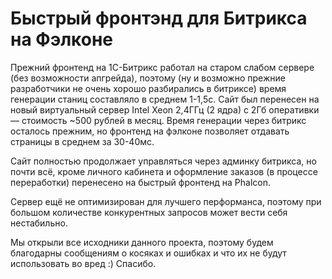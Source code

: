 # Быстрый фронтэнд для Битрикса на Фэлконе
Прежний фронтенд на 1С-Битрикс работал на старом слабом сервере (без возможности апгрейда), поэтому (ну и возможно прежние разработчики не очень хорошо разбирались в битриксе) время генерации станиц составляло в среднем 1-1,5с.
Сайт был перенесен на новый виртуальный сервер Intel Xeon 2,4ГГц (2 ядра) с 2Гб оперативки — стоимость ~500 рублей в месяц.
Время генерации через битрикс осталось прежним, но фронтенд на фэлконе позволяет отдавать страницы в среднем за 30-40мс.

Сайт полностью продолжает управляться через админку битрикса, но почти всё, кроме личного кабинета и оформление заказов (в процессе переработки) перенесено на быстрый фронтенд на Phalcon.

Сервер ещё не оптимизирован для лучшего перформанса, поэтому при большом количестве конкурентных запросов может вести себя нестабильно.

Мы открыли все исходники данного проекта, поэтому будем благодарны сообщениям о косяках и ошибках и что их не будут использовать во вред :) Спасибо.